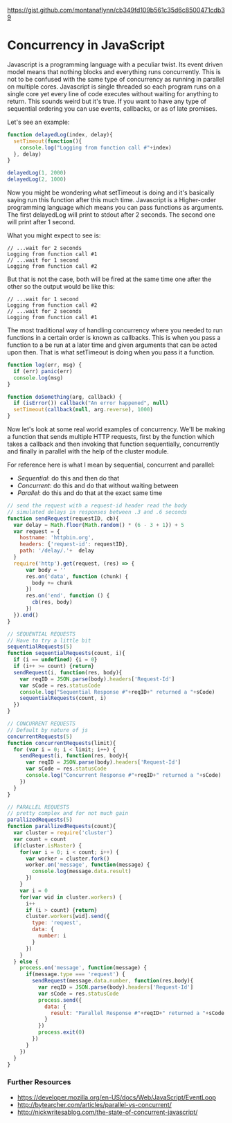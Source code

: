 https://gist.github.com/montanaflynn/cb349fd109b561c35d6c8500471cdb39
# Concurrency in JavaScript

Javascript is a programming language with a peculiar twist. Its event driven 
model means that nothing blocks and everything runs concurrently. This is not
to be confused with the same type of concurrency as running in parallel on multiple 
cores. Javascript is single threaded so each program runs on a single core yet 
every line of code executes without waiting for anything to return. This sounds
weird but it's true. If you want to have any type of sequential ordering you can
use events, callbacks, or as of late promises. 

Let's see an example:

```js
function delayedLog(index, delay){
  setTimeout(function(){ 
    console.log("Logging from function call #"+index)
  }, delay)
}

delayedLog(1, 2000)
delayedLog(2, 1000)
```

Now you might be wondering what setTimeout is doing and it's basically saying
run this function after this much time. Javascript is a Higher-order programming
language which means you can pass functions as arguments. The first delayedLog
will print to stdout after 2 seconds. The second one will print after 1 second.

What you might expect to see is:

```
// ...wait for 2 seconds
Logging from function call #1
// ...wait for 1 second
Logging from function call #2
```

But that is not the case, both will be fired at the same time one after
the other so the output would be like this:

```
// ...wait for 1 second
Logging from function call #2
// ...wait for 2 seconds
Logging from function call #1
```

The most traditional way of handling concurrency where you needed to run functions
in a certain order is known as callbacks. This is when you pass a function to a 
be run at a later time and given arguments that can be acted upon then. That is
what setTimeout is doing when you pass it a function.

```js
function log(err, msg) {
  if (err) panic(err)
  console.log(msg)
}

function doSomething(arg, callback) {
  if (isError()) callback("An error happened", null)
  setTimeout(callback(null, arg.reverse), 1000)
}
```

Now let's look at some real world examples of concurrency. We'll be making a
function that sends multiple HTTP requests, first by the function which takes
a callback and then invoking that function sequentially, concurrently and 
finally in parallel with the help of the cluster module.

For reference here is what I mean by sequential, concurrent and parallel:

- *Sequential*: do this and then do that
- *Concurrent*: do this and do that without waiting between
- *Parallel*: do this and do that at the exact same time

```js
// send the request with a request-id header read the body
// simulated delays in responses between .3 and .6 seconds
function sendRequest(requestID, cb){
  var delay = Math.floor(Math.random() * (6 - 3 + 1)) + 5
  var request = {
    hostname: 'httpbin.org',
    headers: {'request-id': requestID},
    path: '/delay/.'+  delay
  }
  require('http').get(request, (res) => {
      var body = ''
      res.on('data', function (chunk) {
        body += chunk
      })
      res.on('end', function () {
        cb(res, body)
      })
  }).end()
}

// SEQUENTIAL REQUESTS
// Have to try a little bit
sequentialRequests(5)
function sequentialRequests(count, i){
  if (i == undefined) {i = 0}
  if (i++ >= count) {return}
  sendRequest(i, function(res, body){
    var reqID = JSON.parse(body).headers['Request-Id']
    var sCode = res.statusCode
    console.log("Sequential Response #"+reqID+" returned a "+sCode)
    sequentialRequests(count, i)
  })
}

// CONCURRENT REQUESTS
// Default by nature of js
concurrentRequests(5)
function concurrentRequests(limit){
  for (var i = 0; i < limit; i++) {
    sendRequest(i, function(res, body){
      var reqID = JSON.parse(body).headers['Request-Id']
      var sCode = res.statusCode
      console.log("Concurrent Response #"+reqID+" returned a "+sCode)
    })
  }
}

// PARALLEL REQUESTS
// pretty complex and for not much gain
parallizedRequests(5)
function parallizedRequests(count){
  var cluster = require('cluster')
  var count = count
  if(cluster.isMaster) {
    for(var i = 0; i < count; i++) {
      var worker = cluster.fork()
      worker.on('message', function(message) {
        console.log(message.data.result)
      })
    }
    var i = 0
    for(var wid in cluster.workers) {
      i++
      if (i > count) {return}
      cluster.workers[wid].send({
        type: 'request',
        data: {
          number: i
        }
      })
    }
  } else {
    process.on('message', function(message) {
      if(message.type === 'request') {
        sendRequest(message.data.number, function(res,body){
          var reqID = JSON.parse(body).headers['Request-Id']
          var sCode = res.statusCode
          process.send({
            data: {
              result: "Parallel Response #"+reqID+" returned a "+sCode
            }
          })
          process.exit(0)
        })
      }
    })
  }
}
```

### Further Resources

- https://developer.mozilla.org/en-US/docs/Web/JavaScript/EventLoop
- http://bytearcher.com/articles/parallel-vs-concurrent/
- http://nickwritesablog.com/the-state-of-concurrent-javascript/
